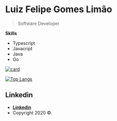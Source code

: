 
# Luiz Felipe Gomes Limão

>Software Developer

**Skills**
- Typescript
- Javacript
- Java
- Go

[![card](https://github-readme-stats.vercel.app/api?username=ffelipelimao&theme=dark&show_icons=true)](https://github.com/ffelipelimao/)

[![Top Langs](https://github-readme-stats.vercel.app/api/top-langs/?username=ffelipelimao&hide=python,tcl&theme=dark)](https://github.com/ffelipelimao/)


## Linkedin

- **[Linkedin](https://www.linkedin.com/in/luiz-felipe-limao/)**
- Copyright 2020 ©.

